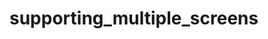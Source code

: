 # supporting_multiple_screens

# <img link="https://cdn.icon-icons.com/icons2/2119/PNG/512/google_icon_131222.png">
